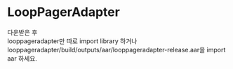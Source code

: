 LoopPagerAdapter
========

다운받은 후<br/>
looppageradapter만 따로 import library 하거나<br/>
looppageradapter/build/outputs/aar/looppageradapter-release.aar을 import aar 하세요.
